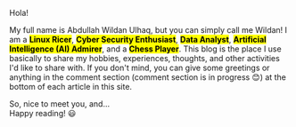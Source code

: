Hola! 

My full name is Abdullah Wildan Ulhaq, but you can simply call me Wildan! I am a <mark>**Linux Ricer**</mark>, <mark>**Cyber Security Enthusiast**</mark>, <mark>**Data Analyst**</mark>, <mark>**Artificial Intelligence (AI) Admirer**</mark>, and a <mark>**Chess Player**</mark>. This blog is the place I use basically to share my hobbies, experiences, thoughts, and other activities I'd like to share with. If you don't mind, you can give some greetings or anything in the comment section (comment section is in progress 😊) at the bottom of each article in this site.

So, nice to meet you, and...    
Happy reading! 😃

